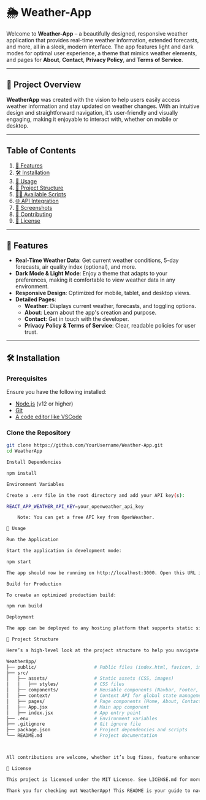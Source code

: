 # 🌦️ Weather-App

Welcome to **Weather-App** – a beautifully designed, responsive weather application that provides real-time weather information, extended forecasts, and more, all in a sleek, modern interface. The app features light and dark modes for optimal user experience, a theme that mimics weather elements, and pages for **About**, **Contact**, **Privacy Policy**, and **Terms of Service**.

---

## 📸 Project Overview

**WeatherApp** was created with the vision to help users easily access weather information and stay updated on weather changes. With an intuitive design and straightforward navigation, it’s user-friendly and visually engaging, making it enjoyable to interact with, whether on mobile or desktop.

---

## Table of Contents

1. [🌟 Features](#-features)
2. [🛠 Installation](#-installation)
3. [🚀 Usage](#-usage)
4. [📁 Project Structure](#-project-structure)
5. [🧑‍💻 Available Scripts](#-available-scripts)
6. [🌐 API Integration](#-api-integration)
7. [📸 Screenshots](#-screenshots)
8. [🤝 Contributing](#-contributing)
9. [📜 License](#-license)

---

## 🌟 Features

- **Real-Time Weather Data**: Get current weather conditions, 5-day forecasts, air quality index (optional), and more.
- **Dark Mode & Light Mode**: Enjoy a theme that adapts to your preferences, making it comfortable to view weather data in any environment.
- **Responsive Design**: Optimized for mobile, tablet, and desktop views.
- **Detailed Pages**:
  - **Weather**: Displays current weather, forecasts, and toggling options.
  - **About**: Learn about the app's creation and purpose.
  - **Contact**: Get in touch with the developer.
  - **Privacy Policy & Terms of Service**: Clear, readable policies for user trust.

---

## 🛠 Installation

### Prerequisites

Ensure you have the following installed:
- [Node.js](https://nodejs.org) (v12 or higher)
- [Git](https://git-scm.com)
- [A code editor like VSCode](https://code.visualstudio.com)

### Clone the Repository

```bash
git clone https://github.com/YourUsername/Weather-App.git
cd WeatherApp

Install Dependencies

npm install

Environment Variables

Create a .env file in the root directory and add your API key(s):

REACT_APP_WEATHER_API_KEY=your_openweather_api_key

	Note: You can get a free API key from OpenWeather.

🚀 Usage

Run the Application

Start the application in development mode:

npm start

The app should now be running on http://localhost:3000. Open this URL in your browser to view the app.

Build for Production

To create an optimized production build:

npm run build

Deployment

The app can be deployed to any hosting platform that supports static sites, such as GitHub Pages, Vercel, or Netlify.

📁 Project Structure

Here’s a high-level look at the project structure to help you navigate the codebase:

WeatherApp/
├── public/                     # Public files (index.html, favicon, images)
├── src/
│   ├── assets/                 # Static assets (CSS, images)
│   │   ├── styles/             # CSS files
│   ├── components/             # Reusable components (Navbar, Footer, etc.)
│   ├── context/                # Context API for global state management
│   ├── pages/                  # Page components (Home, About, Contact, etc.)
│   ├── App.jsx                 # Main app component
│   ├── index.jsx               # App entry point
├── .env                        # Environment variables
├── .gitignore                  # Git ignore file
├── package.json                # Project dependencies and scripts
└── README.md                   # Project documentation



All contributions are welcome, whether it’s bug fixes, feature enhancements, or documentation improvements!

📜 License

This project is licensed under the MIT License. See LICENSE.md for more details.

Thank you for checking out WeatherApp! This README is your guide to navigate and utilize the app effectively. We hope you find it useful and engaging. 🌍🌤️🌧️

